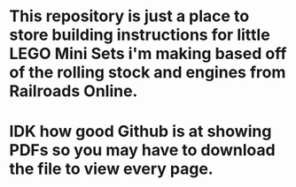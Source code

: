 # This repository is just a place to store building instructions for little LEGO Mini Sets i'm making based off of the rolling stock and engines from Railroads Online. 
# IDK how good Github is at showing PDFs so you may have to download the file to view every page.
